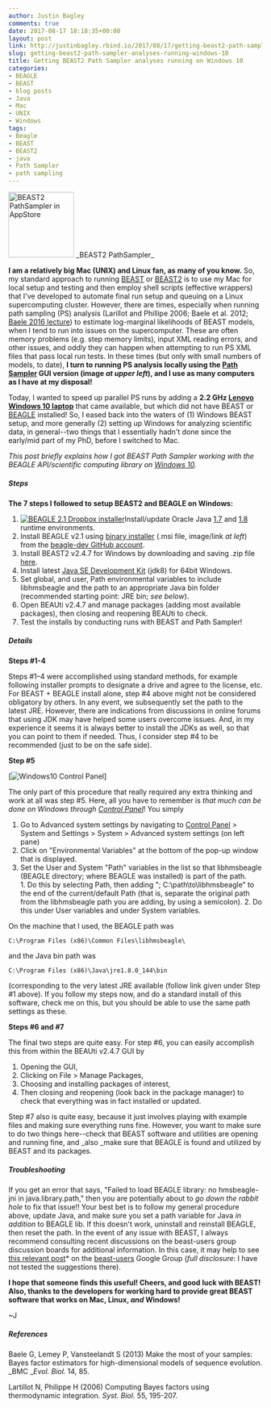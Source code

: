 ```yaml
---
author: Justin Bagley
comments: true
date: 2017-08-17 18:18:35+00:00
layout: post
link: http://justinbagley.rbind.io/2017/08/17/getting-beast2-path-sampler-analyses-running-windows-10/
slug: getting-beast2-path-sampler-analyses-running-windows-10
title: Getting BEAST2 Path Sampler analyses running on Windows 10
categories:
- BEAGLE
- BEAST
- blog posts
- Java
- Mac
- UNIX
- Windows
tags:
- Beagle
- BEAST
- BEAST2
- java
- Path Sampler
- path sampling
---
```


<img src="/images/BEAST2_PathSampler_logo_inAppStore.png" title="BEAST2 PathSampler in AppStore" alt="BEAST2 PathSampler in AppStore" width="130px">
_BEAST2 PathSampler_

**I am a relatively big Mac (UNIX) and Linux fan, as many of you know.** So, my standard approach to running [BEAST](http://beast.community) or [BEAST2](http://beast2.org/) is to use my Mac for local setup and testing and then employ shell scripts (effective wrappers) that I've developed to automate final run setup and queuing on a Linux supercomputing cluster. However, there are times, especially when running path sampling (PS) analysis (Larillot and Phillipe 2006; Baele et al. 2012; [Baele 2016 lecture](https://www.biostat.washington.edu/sites/default/files/modules//2016_SISMID_13_10.pdf)) to estimate log-marginal likelihoods of BEAST models, when I tend to run into issues on the supercomputer. These are often memory problems (e.g. step memory limits), input XML reading errors, and other issues, and oddly they can happen when attempting to run PS XML files that pass local run tests. In these times (but only with small numbers of models, to date), **I turn to running PS analysis locally using the [Path Sampler](https://www.beast2.org/2014/07/14/path-sampling-with-a-gui/) GUI version (image _at upper left_), and I use as many computers as I have at my disposal!**

Today, I wanted to speed up parallel PS runs by adding a **2.2 GHz [Lenovo Windows 10 laptop](https://www.google.com/search?client=safari&rls=en&q=lenovo+windows+10+laptop&ie=UTF-8&oe=UTF-8)** that came available, but which did not have BEAST or [BEAGLE](https://github.com/beagle-dev/beagle-lib) installed! So, I eased back into the waters of (1) Windows BEAST setup, and more generally (2) setting up Windows for analyzing scientific data, in general--two things that I essentially hadn't done since the early/mid part of my PhD, before I switched to Mac.

_This post briefly explains how I got BEAST Path Sampler working with the BEAGLE API/scientific computing library on [Windows 10](https://www.microsoft.com/en-us/windows/)._


##### **Steps**

**The 7 steps I followed to setup BEAST2 and BEAGLE on Windows:**	

1. [![BEAGLE 2.1 Dropbox installer](/images/BEAGLE_2.1_dropbox_installer_file.png)](http://www.dropbox.com/s/61z48jvruzkwkku/BEAGLE-2.1.msi)Install/update Oracle Java [1.7](http://www.oracle.com/technetwork/java/javase/downloads/java-archive-downloads-javase7-521261.html) and [1.8](http://www.oracle.com/technetwork/java/javase/downloads/jre8-downloads-2133155.html) runtime environments.
2. Install BEAGLE v2.1 using [binary installer](http://www.dropbox.com/s/61z48jvruzkwkku/BEAGLE-2.1.msi) (.msi file, image/link _at left_) from the [beagle-dev GitHub account](https://github.com/beagle-dev/).
3. Install BEAST2 v2.4.7 for Windows by downloading and saving .zip file [here](https://github.com/CompEvol/beast2/releases/download/v2.4.7/BEAST.v2.4.7.Windows.zip).
4. Install latest [Java SE Development Kit](http://www.oracle.com/technetwork/java/javase/downloads/jdk8-downloads-2133151.html) (jdk8) for 64bit Windows.
5. Set global, and user, Path environmental variables to include libhmsbeagle and the path to an appropriate Java bin folder (recommended starting point: JRE bin; _see below_).
6. Open BEAUti v2.4.7 and manage packages (adding most available packages), then closing and reopening BEAUti to check.
7. Test the installs by conducting runs with BEAST and Path Sampler!


##### **Details**

**Steps #1-4**

Steps #1–4 were accomplished using standard methods, for example following installer prompts to designate a drive and agree to the license, etc. For BEAST + BEAGLE install alone, step #4 above might not be considered obligatory by others. In any event, we subsequently set the path to the latest JRE. However, there are indications from discussions in online forums that using JDK may have helped some users overcome issues. And, in my experience it seems it is always better to install the JDKs as well, so that you can point to them if needed. Thus, I consider step #4 to be recommended (just to be on the safe side).



**Step #5**

[![Windows10 Control Panel](/images/Windows10_control_panel.png)]

The only part of this procedure that really required any extra thinking and work at all was step #5. Here, all you have to remember is _that much can be done on Windows through_ [_Control Panel_](https://support.microsoft.com/en-us/help/13764/windows-where-is-control-panel)! You simply

  1. Go to Advanced system settings by navigating to [Control Panel](https://support.microsoft.com/en-us/help/13764/windows-where-is-control-panel) > System and Settings > System > Advanced system settings (on left pane)
  2. Click on "Environmental Variables" at the bottom of the pop-up window that is displayed.
  3. Set the User and System "Path" variables in the list so that libhmsbeagle (BEAGLE directory; where BEAGLE was installed) is part of the path.	
    1. Do this by selecting Path, then adding "; C:\path\to\libhmsbeagle" to the end of the current/default Path (that is, separate the original path from the libhmsbeagle path you are adding, by using a semicolon).
    2. Do this under User variables and under System variables.


On the machine that I used, the BEAGLE path was

```
C:\Program Files (x86)\Common Files\libhmsbeagle\ 
```

and the Java bin path was

```
C:\Program Files (x86)\Java\jre1.8.0_144\bin 
```

(corresponding to the very latest JRE available (follow link given under Step #1 above). If you follow my steps now, and do a standard install of this software, check me on this, but you should be able to use the same path settings as these.



**Steps #6 and #7**

The final two steps are quite easy. For step #6, you can easily accomplish this from within the BEAUti v2.4.7 GUI by

  1. Opening the GUI,
  2. Clicking on File > Manage Packages,
  3. Choosing and installing packages of interest,
  4. Then closing and reopening (look back in the package manager) to check that everything was in fact installed or updated.


Step #7 also is quite easy, because it just involves playing with example files and making sure everything runs fine. However, you want to make sure to do two things here--check that BEAST software and utilities are opening and running fine, and _also _make sure that BEAGLE is found and utilized by BEAST and its packages.




##### **Troubleshooting**

If you get an error that says, "Failed to load BEAGLE library: no hmsbeagle-jni in java.library.path," then you are potentially about to _go down the rabbit hole_ to fix that issue!! Your best bet is to follow my general procedure above, update Java, and make sure you set a path variable for Java _in addition_ to BEAGLE lib. If this doesn't work, uninstall and reinstall BEAGLE, then reset the path. In the event of any issue with BEAST, I always recommend consulting recent discussions on the beast-users group discussion boards for additional information. In this case, it may help to see [this relevant post](https://groups.google.com/forum/#!searchin/beast-users/-Djava.library.path$20beagle%7Csort:relevance/beast-users/GdBaFiJq1QA/cMq9h3XnBpAJ)* on the [beast-users](https://groups.google.com/forum/#!forum/beast-users) Google Group (*full disclosure*: I have not tested the suggestions there).


**I hope that someone finds this useful! Cheers, and good luck with BEAST! Also, thanks to the developers for working hard to provide great BEAST software that works on Mac, Linux, _and_ Windows!**

~J


##### References

Baele G, Lemey P, Vansteelandt S (2013) Make the most of your samples: Bayes factor estimators for high-dimensional models of sequence evolution. _BMC __Evol. Biol._ 14, 85.

Lartillot N, Philippe H (2006) Computing Bayes factors using thermodynamic integration. _Syst. Biol._ 55, 195-207.
